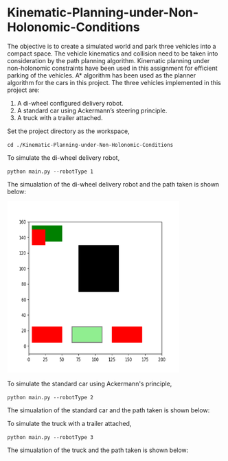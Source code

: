 # Kinematic-Planning-under-Non-Holonomic-Conditions

The objective is to create a simulated world and park three vehicles into a compact space. The vehicle kinematics and collision need to be taken into consideration by the path planning algorithm. Kinematic planning under non-holonomic constraints have been used in this assignment for efficient parking of the vehicles. A* algorithm has been used as the planner algorithm for the cars in this project. The three vehicles implemented in this project are:

1)	A di-wheel configured delivery robot.
2)	A standard car using Ackermann’s steering principle.
3)	A truck with a trailer attached.


Set the project directory as the workspace,

`cd ./Kinematic-Planning-under-Non-Holonomic-Conditions`

To simulate the di-wheel delivery robot, 

`python main.py --robotType 1`

The simualation of the di-wheel delivery robot and the path taken is shown below:

<!-- ![Alt Text](animations/delivery_robot.gif) -->
<img src="animations/delivery_robot.gif" alt="Delivery Robot" width="400" height="400">

To simulate the standard car using Ackermann's principle,

`python main.py --robotType 2`

The simualation of the standard car and the path taken is shown below:


To simulate the truck with a trailer attached, 

`python main.py --robotType 3`

The simualation of the truck and the path taken is shown below:

